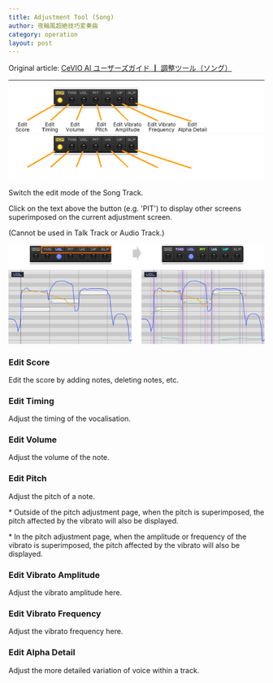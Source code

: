```yaml
---
title: Adjustment Tool (Song)
author: 夜輪風超絶技巧変奏曲
category: operation
layout: post
---
```

Original article: [CeVIO AI ユーザーズガイド ┃ 調整ツール（ソング）](https://cevio.jp/guide/cevio_ai/operation/adjusttool/)

---

![adjust tool](images/adjusttool_1.png#only-light)
![adjust tool](images/adjusttool_1_dark.png#only-dark)

Switch the edit mode of the Song Track.

Click on the text above the button (e.g. 'PIT') to display other screens superimposed on the current adjustment screen.

(Cannot be used in Talk Track or Audio Track.)

![overlay item](images/adjusttool_2.png)

### Edit Score

Edit the score by adding notes, deleting notes, etc.

### Edit Timing

Adjust the timing of the vocalisation.

### Edit Volume

Adjust the volume of the note.

### Edit Pitch

Adjust the pitch of a note.

\* Outside of the pitch adjustment page, when the pitch is superimposed, the pitch affected by the vibrato will also be displayed.

\* In the pitch adjustment page, when the amplitude or frequency of the vibrato is superimposed, the pitch affected by the vibrato will also be displayed.

### Edit Vibrato Amplitude

Adjust the vibrato amplitude here.

### Edit Vibrato Frequency

Adjust the vibrato frequency here.

### Edit Alpha Detail

Adjust the more detailed variation of voice within a track.
